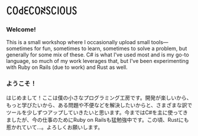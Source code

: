 # ꉔꄲ꒯ꏂꉔꄲꋊꇙꉔ꒐ꄲ꒤ꇙ

### Welcome!

This is a small workshop where I occasionally upload small tools—sometimes for fun, sometimes to learn, sometimes to solve a problem, but generally for some mix of these. C# is what I've used most and is my go-to language, so much of my work leverages that, but I've been experimenting with Ruby on Rails (due to work) and Rust as well.

### ようこそ！

はじめまして！ここは僕の小さなプログラミング工房です。開発が楽しいから、もっと学びたいから、ある問題や不便などを解決したいからと、さまざまな訳でツールを少しずつアップしていきたいと思います。今まではC#を主に使ってきましたが、今の仕事のためにRuby on Railsも猛勉強中です。この頃、Rustにも惹かれていて…。よろしくお願いします。
